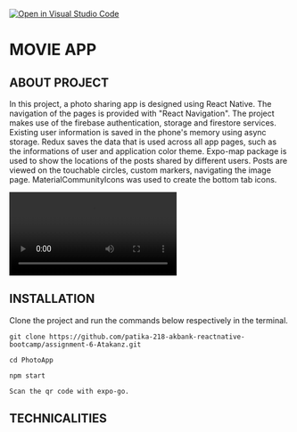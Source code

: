 [![Open in Visual Studio Code](https://classroom.github.com/assets/open-in-vscode-c66648af7eb3fe8bc4f294546bfd86ef473780cde1dea487d3c4ff354943c9ae.svg)](https://classroom.github.com/online_ide?assignment_repo_id=8547084&assignment_repo_type=AssignmentRepo)

# MOVIE APP 

## ABOUT PROJECT
In this project, a photo sharing app is designed using React Native. The navigation of the pages is provided with "React Navigation". The project makes use of the firebase authentication, storage and firestore services.  Existing user information is saved in the phone's memory using async storage. Redux saves the data that is used across all app pages, such as the informations of user and application color theme.  Expo-map package is used to show the locations of the posts shared by different users. Posts are viewed on the touchable circles, custom markers, navigating the image page. MaterialCommunityIcons was used to create the bottom tab icons. 

![ScreenShot](6.ödev.mp4)

## INSTALLATION

Clone the project and run the commands below respectively in the terminal.
```
git clone https://github.com/patika-218-akbank-reactnative-bootcamp/assignment-6-Atakanz.git
```

```
cd PhotoApp
```
```
npm start
```
```
Scan the qr code with expo-go.
```
## TECHNICALITIES

 